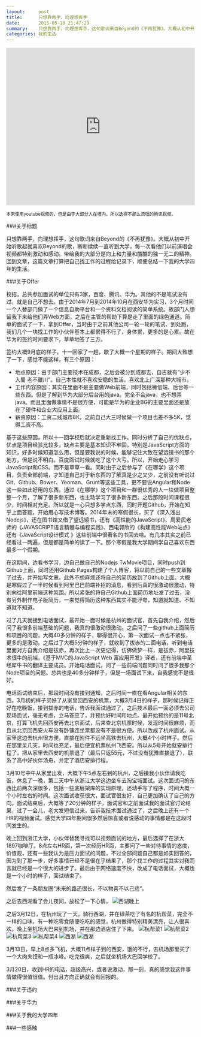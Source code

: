 ```yaml
---
layout:     post
title:      只想靠两手，向理想挥手
date:       2015-05-18 21:47:29
summary:    只想靠两手，向理想挥手，这句歌词来自Beyond的《不再犹豫》。大概从初中开始听歌起就喜欢Beyond的歌，断断续续一直听到大学，每一次看他们以前演唱会视频都特别激动和感动。带给我的大部分是向上和力量和酷酷的独一无二的精神。回到文章，这篇文章打算把自己找工作的过程给记录下，顺便总结一下我的大学四年的生活。
categories: 我的生活
---
```


<iframe frameborder="0" width="100%" height="420" src="http://v.qq.com/iframe/player.html?vid=o001169cnsp&tiny=0&auto=0" allowfullscreen></iframe>

<small>本来使用youtube视频的，但是由于大部分人在墙内，所以选择不那么流氓的腾讯视频。</small>

###关于标题

只想靠两手，向理想挥手，这句歌词来自Beyond的《不再犹豫》。大概从初中开始听歌起就喜欢Beyond的歌，断断续续一直听到大学，每一次看他们以前演唱会视频都特别激动和感动。带给我的大部分是向上和力量和酷酷的独一无二的精神。回到文章，这篇文章打算把自己找工作的过程给记录下，顺便总结一下我的大学四年的生活。

###关于Offer

校招，总共参加面试的单位只有3家，百度、腾讯、华为。其他的不是笔试没有过，就是自己不想去。由于2014年7月到2014年10月在西安华为实习，3个月时间一个人替部门做了一个信息自助平台和一个资料文档阅读的简单系统。故部门人想留我下来给他们弄Web方面，之后在主管的帮助下算是走了里面的绿色通道。简单的面试了一下，拿到Offer，当时由于之前其他公司一轮一轮的笔试、到处跑，我们几个一块找工作的小伙伴基本上都累得不行了，身体累，更多的是心累。故在华为的签约时间要求下，草草地签了三方。

签约大概9月底的样子。十一回家了一趟，歇了大概一个星期的样子。期间大致想了一下，感觉不能这样，有三个原因：
 - 地点原因：由于部门主要技术在成都，之后会被分到成都去，自古就有“少不入蜀 老不離川”。自己本性就不喜欢安稳的生活，喜欢北上广深那种大城市。
 - 工作内容原因：其实在里面不是主要做Web前端，同时包括微信端、后台等一些东西。但是了解到华为大部分后台用的java。完全不会java，也不想弄java。而且里面做事情不是很方便，可能是华为的企业BG的主要里面还是放在了硬件和企业大应用上面。
 - 薪资原因：工资二线城市8K，之前自己大三时候做一个项目也差不多5K，觉得工资不高。

基于这些原因，所以十一回学校后就决定重新找工作。同时分析了自己的优缺点，优点是项目经验比较多，缺点主要是基本知识不牢固，特别是JavaScript方面的知识，好多时候知道怎么用，但是要我说的时候，能够记住大致在望远镜书的那个地方，但是说不明白。百度面试时候就吃了这个大亏。所以，开始走心学习JavaScript和CSS。而不是草草一看。同时由于之后参与了《在哪学》这个项目，负责全部前端，才知道自己对于新东西的了解真是少之又少，之前没有听说过Git、Github、Bower、Yeoman、Grunt等这些工具，更不要说Angular和Node这一些如此好用的东西。通过《在哪学》这个项目和一群很优秀的人一块做项目整整一个月，了解了很多新东西，也主动学习了很多新东西。之后那段时间课程很少，时间相对充足。所以就是一心只想多学点东西，同时开题Github，开始在知乎上面答题，开始用心写技术博客。2014年末的寒假很长，买了《深入浅出Nodejs》，还在图书馆又借了望远镜书，还有《高性能的JavaScript》、周爱民老师的《JAVASCRIPT语言精髓与编程实践》、西电郭欣的《构建高性能Web站点》还有《JavaScript设计模式 》这些前端中很著名的书回去啃。有几本其实之前已经看过一两遍，但是都是简单的读了一下。那个寒假是我大学期间学自己喜欢东西最多一个假期。

在这期间，边看书学习，边自己做自己的Nodejs TwMovie项目，同时push到Github上面，同时还用Github Pages构建了个人博客，将以前自己的一些文章搬了过去，并开始写文章。此外不想麻烦还将自己的简历放到了Github上面。大概是寒假过了一半时候看到阿里巴巴前端补招的消息，看到后真的很激动很激动，特别向往阿里前端这种氛围。所以紧张的将自己Github上面简历地址发了过去，没有另外制作电子版简历，一来觉得简历这种东西其实不能浮夸，知道就知道、不知道就不知道。

过了几天就接到电话面试，最开始一面时候是杭州的面试官，首先自我介绍，然后问了我很多前端基础的问题，我真的很激动很激动。之后问了一些github上面简历和项目的问题，大概40多分钟的样子，聊得很开心，第一次面试一点也不紧张，更多的是激动。之后过了大概5分钟的样子，就收到了拔赤的二面电话，听到电话里面对方自我介绍是拔赤，再次比上一次更记得，仿佛做梦一样，是拔赤，阿里技术很牛的前端，《基于MVC的JavaScript Web 富应用开发》译者，还有前端中圣经犀牛书的翻译主要成员。开始电话面试，问了一些前端问题同时问了很多我那个Node项目的问题。总共也是40多分钟样子，但是一场面试下来，自我感觉不是很好。

电话面试结束后，那段时间没有接到通知，之后时间一直在看Angular相关的东西。3月初的样子买好了从家里回西安的机票，大概3月4日的样子，那时候记得正好在吃晚饭，接到拔赤的电话，告诉我面试通过了，之后技术最后一面必须去公司现场面试，毫无考虑，立马答应了，并预约好时间和地点。最开始预约的是11号北京，打算飞机先回西安再去北京面试，后来查北京机票时候，发现时间很麻烦，而且从北京回西安火车没有卧铺连坐票都没有不是很方便。所以改成了杭州面试。从家里这边去杭州很方便，直接在附件不远坐高铁去杭州，大概4个小时样子。然后在那里呆几天，时间也充足，最后便宜机票杭州飞西安。所以从5号开始就安排行程了，把从家里去西安的机票退了（最后只返55元，不过没有犹豫直接退了），联系了高中好伙伴汤舟，并定了酒店安排行程。

3月10号中午从家里出发，大概下午5点左右到的杭州，之后接我小伙伴请我吃饭，休息了一晚，第二天中午从浙江大学这边坐车去淘宝城面试。这次面试问的东西比前两次深很多，包括一些底层架库的实现原理，还动手写了程序，时间大概一个小时左右的时间。这次面试收获很大，面试官很友好，自己更加确认了自己的方向。面试结束后，大概等了20分钟的样子，面试官和之前面试我的面试官讨论结果，过了一会儿，老大发短信过来，告诉我技术面试通过了，之后晚上还有一个HR的视频面试。感觉大学四年期间很多然后惊喜或者说感动的事情都是在这段时间发生的。

晚上回到浙江大学，小伙伴替我寻找可以视频面试的地方，最后选择了在浙大1897咖啡厅。8点左右HR面，第一次经历HR面，主要问了一些对待事情的态度，价值观，还有一些我认为是压力面试的问题，不过全部问题自己都是如实回答的，因为到了那一步，好多事情已经不是很在乎结果了，那个找工作的过程其实对我而言就已经是一个很大的进步了。最后由于网络速度不快，改成了电话面试，大概也是一个小时的样子，面试结束了。

然后发了一条朋友圈“未来的路还很长，不以物喜不以己悲“。

之后去西湖看了会儿夜间，放松了一下心情。
![西湖晚上](http://tw93.github.io/images/hznight.png)

之后3月12日，在杭州玩了一天，骑行西湖，并在绿茶吃了有名的杭帮菜，完全不一样的口味，有一种吃零食随便吃吃的感觉，杭州做得特别精美漂亮，让人很喜欢。晚上坐机场大巴来到机场，并在那边酒店住了下来。
![杭帮菜1](http://tw93.github.io/images/hbc1.png)
![杭帮菜2](http://tw93.github.io/images/hbc2.png)
![杭帮菜3](http://tw93.github.io/images/hbc3.png)
![杭帮菜4](http://tw93.github.io/images/hbc4.png)
![西湖](http://tw93.github.io/images/xh1.png)
![西湖](http://tw93.github.io/images/xh2.png)

3月13日，早上8点多飞机，大概11点样子到的西安，饿的不行，去机场那里买了一个大肉夹馍和一瓶冰峰。吃完很爽，之后就坐机场大巴回学校了。

3月20日，收到HR的电话，超级高兴，或者说激动，那一刻，真的感觉我这件事情做得很值很值。付出且方向正确就会有回报的。

###关于违约

###关于华为

###关于我的大学四年

###一些感触